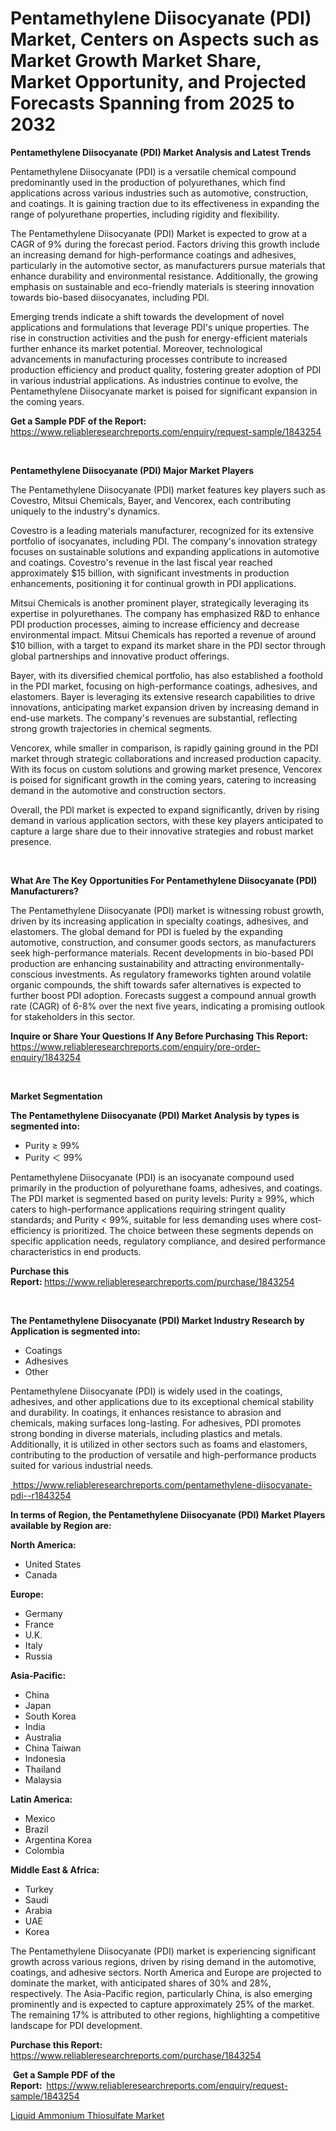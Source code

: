 <p><h1>Pentamethylene Diisocyanate (PDI) Market, Centers on Aspects such as Market Growth Market Share, Market Opportunity, and Projected Forecasts Spanning from 2025 to 2032</h1></p><p><strong>Pentamethylene Diisocyanate (PDI) Market Analysis and Latest Trends</strong></p>
<p><p>Pentamethylene Diisocyanate (PDI) is a versatile chemical compound predominantly used in the production of polyurethanes, which find applications across various industries such as automotive, construction, and coatings. It is gaining traction due to its effectiveness in expanding the range of polyurethane properties, including rigidity and flexibility.</p><p>The Pentamethylene Diisocyanate (PDI) Market is expected to grow at a CAGR of 9% during the forecast period. Factors driving this growth include an increasing demand for high-performance coatings and adhesives, particularly in the automotive sector, as manufacturers pursue materials that enhance durability and environmental resistance. Additionally, the growing emphasis on sustainable and eco-friendly materials is steering innovation towards bio-based diisocyanates, including PDI.</p><p>Emerging trends indicate a shift towards the development of novel applications and formulations that leverage PDI's unique properties. The rise in construction activities and the push for energy-efficient materials further enhance its market potential. Moreover, technological advancements in manufacturing processes contribute to increased production efficiency and product quality, fostering greater adoption of PDI in various industrial applications. As industries continue to evolve, the Pentamethylene Diisocyanate market is poised for significant expansion in the coming years.</p></p>
<p><strong>Get a Sample PDF of the Report:&nbsp;</strong> <a href="https://www.reliableresearchreports.com/enquiry/request-sample/1843254?utm_campaign=3025&utm_medium=2&utm_source=Github&utm_content=ia&utm_term=03042025&utm_id=pentamethylene-diisocyanate-pdi">https://www.reliableresearchreports.com/enquiry/request-sample/1843254</a></p>
<p>&nbsp;</p>
<p><strong>Pentamethylene Diisocyanate (PDI) Major Market Players</strong></p>
<p><p>The Pentamethylene Diisocyanate (PDI) market features key players such as Covestro, Mitsui Chemicals, Bayer, and Vencorex, each contributing uniquely to the industry's dynamics.</p><p>Covestro is a leading materials manufacturer, recognized for its extensive portfolio of isocyanates, including PDI. The company's innovation strategy focuses on sustainable solutions and expanding applications in automotive and coatings. Covestro's revenue in the last fiscal year reached approximately $15 billion, with significant investments in production enhancements, positioning it for continual growth in PDI applications.</p><p>Mitsui Chemicals is another prominent player, strategically leveraging its expertise in polyurethanes. The company has emphasized R&D to enhance PDI production processes, aiming to increase efficiency and decrease environmental impact. Mitsui Chemicals has reported a revenue of around $10 billion, with a target to expand its market share in the PDI sector through global partnerships and innovative product offerings.</p><p>Bayer, with its diversified chemical portfolio, has also established a foothold in the PDI market, focusing on high-performance coatings, adhesives, and elastomers. Bayer is leveraging its extensive research capabilities to drive innovations, anticipating market expansion driven by increasing demand in end-use markets. The company's revenues are substantial, reflecting strong growth trajectories in chemical segments.</p><p>Vencorex, while smaller in comparison, is rapidly gaining ground in the PDI market through strategic collaborations and increased production capacity. With its focus on custom solutions and growing market presence, Vencorex is poised for significant growth in the coming years, catering to increasing demand in the automotive and construction sectors.</p><p>Overall, the PDI market is expected to expand significantly, driven by rising demand in various application sectors, with these key players anticipated to capture a large share due to their innovative strategies and robust market presence.</p></p>
<p>&nbsp;</p>
<p><strong>What Are The Key Opportunities For Pentamethylene Diisocyanate (PDI) Manufacturers?</strong></p>
<p><p>The Pentamethylene Diisocyanate (PDI) market is witnessing robust growth, driven by its increasing application in specialty coatings, adhesives, and elastomers. The global demand for PDI is fueled by the expanding automotive, construction, and consumer goods sectors, as manufacturers seek high-performance materials. Recent developments in bio-based PDI production are enhancing sustainability and attracting environmentally-conscious investments. As regulatory frameworks tighten around volatile organic compounds, the shift towards safer alternatives is expected to further boost PDI adoption. Forecasts suggest a compound annual growth rate (CAGR) of 6-8% over the next five years, indicating a promising outlook for stakeholders in this sector.</p></p>
<p><strong>Inquire or Share Your Questions If Any Before Purchasing This Report:</strong> <a href="https://www.reliableresearchreports.com/enquiry/pre-order-enquiry/1843254?utm_campaign=3025&utm_medium=2&utm_source=Github&utm_content=ia&utm_term=03042025&utm_id=pentamethylene-diisocyanate-pdi">https://www.reliableresearchreports.com/enquiry/pre-order-enquiry/1843254</a></p>
<p>&nbsp;</p>
<p><strong>Market Segmentation</strong></p>
<p><strong>The Pentamethylene Diisocyanate (PDI) Market Analysis by types is segmented into:</strong></p>
<p><ul><li>Purity ≥ 99%</li><li>Purity ＜ 99%</li></ul></p>
<p><p>Pentamethylene Diisocyanate (PDI) is an isocyanate compound used primarily in the production of polyurethane foams, adhesives, and coatings. The PDI market is segmented based on purity levels: Purity ≥ 99%, which caters to high-performance applications requiring stringent quality standards; and Purity < 99%, suitable for less demanding uses where cost-efficiency is prioritized. The choice between these segments depends on specific application needs, regulatory compliance, and desired performance characteristics in end products.</p></p>
<p><strong>Purchase this Report:&nbsp;</strong><a href="https://www.reliableresearchreports.com/purchase/1843254?utm_campaign=3025&utm_medium=2&utm_source=Github&utm_content=ia&utm_term=03042025&utm_id=pentamethylene-diisocyanate-pdi">https://www.reliableresearchreports.com/purchase/1843254</a></p>
<p>&nbsp;</p>
<p><strong>The Pentamethylene Diisocyanate (PDI) Market Industry Research by Application is segmented into:</strong></p>
<p><ul><li>Coatings</li><li>Adhesives</li><li>Other</li></ul></p>
<p><p>Pentamethylene Diisocyanate (PDI) is widely used in the coatings, adhesives, and other applications due to its exceptional chemical stability and durability. In coatings, it enhances resistance to abrasion and chemicals, making surfaces long-lasting. For adhesives, PDI promotes strong bonding in diverse materials, including plastics and metals. Additionally, it is utilized in other sectors such as foams and elastomers, contributing to the production of versatile and high-performance products suited for various industrial needs.</p></p>
<p><a href="https://www.reliableresearchreports.com/pentamethylene-diisocyanate-pdi--r1843254?utm_campaign=3025&utm_medium=2&utm_source=Github&utm_content=ia&utm_term=03042025&utm_id=pentamethylene-diisocyanate-pdi">&nbsp;https://www.reliableresearchreports.com/pentamethylene-diisocyanate-pdi--r1843254</a></p>
<p><strong>In terms of Region, the Pentamethylene Diisocyanate (PDI) Market Players available by Region are:</strong></p>
<p>
    <p> <strong> North America: </strong>
        <ul>
            <li>United States</li>
            <li>Canada</li>
        </ul>
        </p> 
    <p> <strong> Europe: </strong>
        <ul>
            <li>Germany</li>
            <li>France</li>
            <li>U.K.</li>
            <li>Italy</li>
            <li>Russia</li>
        </ul>
        </p> 
    <p> <strong> Asia-Pacific: </strong>
        <ul>
            <li>China</li>
            <li>Japan</li>
            <li>South Korea</li>
            <li>India</li>
            <li>Australia</li>
            <li>China Taiwan</li>
            <li>Indonesia</li>
            <li>Thailand</li>
            <li>Malaysia</li>
        </ul>
        </p> 
    <p> <strong> Latin America: </strong>
        <ul>
            <li>Mexico</li>
            <li>Brazil</li>
            <li>Argentina Korea</li>
            <li>Colombia</li>
        </ul>
        </p> 
    <p> <strong> Middle East & Africa: </strong>
        <ul>
            <li>Turkey</li>
            <li>Saudi</li>
            <li>Arabia</li>
            <li>UAE</li>
            <li>Korea</li>
        </ul>
    </p>
    </p>
<p><p>The Pentamethylene Diisocyanate (PDI) market is experiencing significant growth across various regions, driven by rising demand in the automotive, coatings, and adhesive sectors. North America and Europe are projected to dominate the market, with anticipated shares of 30% and 28%, respectively. The Asia-Pacific region, particularly China, is also emerging prominently and is expected to capture approximately 25% of the market. The remaining 17% is attributed to other regions, highlighting a competitive landscape for PDI development.</p></p>
<p><strong>Purchase this Report: </strong><a href="https://www.reliableresearchreports.com/purchase/1843254?utm_campaign=3025&utm_medium=2&utm_source=Github&utm_content=ia&utm_term=03042025&utm_id=pentamethylene-diisocyanate-pdi">https://www.reliableresearchreports.com/purchase/1843254</a></p>
<p>&nbsp;<strong>Get a Sample PDF of the Report:&nbsp;&nbsp;</strong><a href="https://www.reliableresearchreports.com/enquiry/request-sample/1843254?utm_campaign=3025&utm_medium=2&utm_source=Github&utm_content=ia&utm_term=03042025&utm_id=pentamethylene-diisocyanate-pdi">https://www.reliableresearchreports.com/enquiry/request-sample/1843254</a></p>
<p><strong></strong></p>
<p><p><a href="https://github.com/guinoopandam/Market-Research-Report-List-1/blob/main/liquid-ammonium-thiosulfate-market.md?utm_campaign=3025&utm_medium=2&utm_source=Github&utm_content=ia&utm_term=03042025&utm_id=pentamethylene-diisocyanate-pdi">Liquid Ammonium Thiosulfate Market</a></p></p>